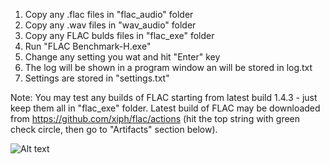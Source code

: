 1. Copy any .flac files in "flac_audio" folder
1. Copy any .wav files in "wav_audio" folder
1. Copy any FLAC bulds files in "flac_exe" folder
3. Run "FLAC Benchmark-H.exe"
5. Change any setting you wat and hit "Enter" key
6. The log will be shown in a program window an will be stored in log.txt
7. Settings are stored in "settings.txt"


Note:
You may test any builds of FLAC starting from latest build 1.4.3 - just keep them all in "flac_exe" folder.
Latest build of FLAC may be downloaded from https://github.com/xiph/flac/actions (hit the top string with green check circle, then go to "Artifacts" section below).

![Alt text](https://ptpimg.me/z6h0js.png)
